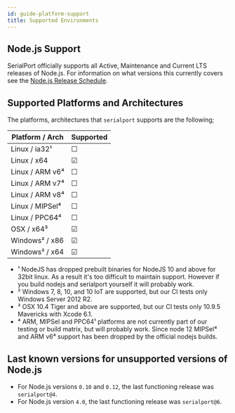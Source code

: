 ```yaml
---
id: guide-platform-support
title: Supported Environments
---
```


## Node.js Support

SerialPort officially supports all Active, Maintenance and Current LTS releases of Node.js. For information on what versions this currently covers see the [Node.js Release Schedule](https://github.com/nodejs/Release#release-schedule).


## Supported Platforms and Architectures
The platforms, architectures that `serialport` supports are the following;

| Platform / Arch | Supported |
|       ---       | --- |
| Linux / ia32¹   |  ☐  |
| Linux / x64     |  ☑  |
| Linux / ARM v6⁴ |  ☐  |
| Linux / ARM v7⁴ |  ☐  |
| Linux / ARM v8⁴ |  ☐  |
| Linux / MIPSel⁴ |  ☐  |
| Linux / PPC64⁴  |  ☐  |
| OSX / x64³      |  ☑  |
| Windows² / x86  |  ☑  |
| Windows² / x64  |  ☑  |


- ¹ NodeJS has dropped prebuilt binaries for NodeJS 10 and above for 32bit linux. As a result it's too difficult to maintain support. However if you build nodejs and serialport yourself it will probably work.
- ² Windows 7, 8, 10, and 10 IoT are supported, but our CI tests only Windows Server 2012 R2.
- ³ OSX 10.4 Tiger and above are supported, but our CI tests only 10.9.5 Mavericks with Xcode 6.1.
- ⁴ ARM, MIPSel and PPC64¹ platforms are not currently part of our testing or build matrix, but will probably work. Since node 12 MIPSel⁴ and ARM v6⁴ support has been dropped by the official nodejs builds.

## Last known versions for unsupported versions of Node.js

- For Node.js versions `0.10` and `0.12`, the last functioning release was `serialport@4`.
- For Node.js version `4.0`, the last functioning release was `serialport@6`.
